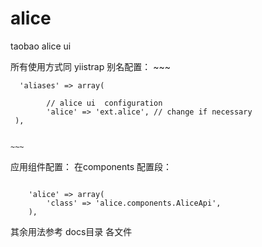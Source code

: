 ﻿alice
=====

taobao alice ui

所有使用方式同 yiistrap
别名配置：
    ~~~

      'aliases' => array(

            // alice ui  configuration
            'alice' => 'ext.alice', // change if necessary
     ),


    ~~~
应用组件配置：   在components 配置段：


~~~

    'alice' => array(
        'class' => 'alice.components.AliceApi',
    ),

~~~

其余用法参考 docs目录 各文件
